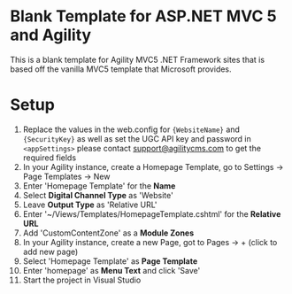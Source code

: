 # Blank Template for ASP.NET MVC 5 and Agility
This is a blank template for Agility MVC5 .NET Framework sites that is based off the vanilla MVC5 template that Microsoft provides.

# Setup
1. Replace the values in the web.config for `{WebsiteName}` and `{SecurityKey}` as well as set the UGC API key and password in `<appSettings>` please contact support@agilitycms.com to get the required fields
2. In your Agility instance, create a Homepage Template, go to Settings -> Page Templates -> New
3. Enter 'Homepage Template' for the <b>Name</b>
4. Select <b>Digital Channel Type</b> as 'Website'
5. Leave <b>Output Type</b> as 'Relative URL'
6. Enter '~/Views/Templates/HomepageTemplate.cshtml' for the <b>Relative URL</b>
7. Add 'CustomContentZone' as a <b>Module Zones</b>
8. In your Agility instance, create a new Page, got to Pages -> + (click to add new page)
9. Select 'Homepage Template' as <b>Page Template</b>
10. Enter 'homepage' as <b>Menu Text</b> and click 'Save'
11. Start the project in Visual Studio
